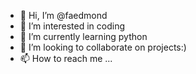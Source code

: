 - 👋 Hi, I’m @faedmond
- 👀 I’m interested in coding
- 🌱 I’m currently learning python
- 💞️ I’m looking to collaborate on projects:)
- 📫 How to reach me ...

<!---
faedmond/faedmond is a ✨ special ✨ repository because its `README.md` (this file) appears on your GitHub profile.
You can click the Preview link to take a look at your changes.
--->
